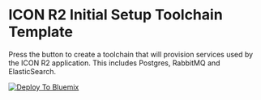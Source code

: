 # ICON R2 Initial Setup Toolchain Template

Press the button to create a toolchain that will provision services used by the ICON R2 application.  This includes Postgres, RabbitMQ and ElasticSearch.

[![Deploy To Bluemix](https://console.ng.bluemix.net/devops/graphics/create_toolchain_button.png)](https://console.ehealthontario.ca-east.bluemix.net/devops/setup/deploy/?repository=https%3A//github.com/Shifeng-ON/icon-r2-init-toolchain&branch=test)
